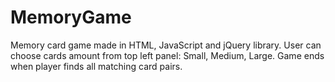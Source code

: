 # MemoryGame

Memory card game made in HTML, JavaScript and jQuery library. User can choose cards amount from top left panel: Small, Medium, Large. Game ends when player finds all matching card pairs.
